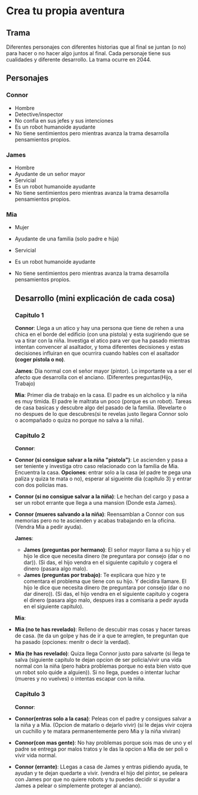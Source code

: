 # Crea tu propia aventura
## Trama
Diferentes personajes con diferentes historias que al final se juntan (o no) para hacer o no hacer algo juntos al final. Cada personaje tiene sus cualidades y diferente desarrollo. La trama ocurre en 2044.
## Personajes
### Connor
- Hombre
- Detective/inspector
- No confia en sus jefes y sus intenciones
- Es un robot humanoide ayudante
- No tiene sentimientos pero mientras avanza la trama desarrolla pensamientos propios.
### James
- Hombre
- Ayudante de un señor mayor
- Servicial
- Es un robot humanoide ayudante
- No tiene sentimientos pero mientras avanza la trama desarrolla pensamientos propios.
### Mia
- Mujer
- Ayudante de una familia (solo padre e hija)
- Servicial
- Es un robot humanoide ayudante
- No tiene sentimientos pero mientras avanza la trama desarrolla pensamientos propios.
  ## Desarrollo (mini explicación de cada cosa)
  ### Capitulo 1
    **Connor**: Llega a un atico y hay una persona que tiene de rehen a una chica en el borde del edificio (con una pistola) y esta sugiriendo que se va a tirar con la niña. Investiga el atico para ver que ha pasado mientras intentan convencer al asaltador, y toma diferentes decisiones y estas decisiones influiran en que ocurrira cuando hables con el asaltador **(coger pistola o no)**.

  
    **James**: Dia normal con el señor mayor (pintor). Lo importante va a ser el afecto que desarrolla con el anciano. (Diferentes preguntas(Hijo, Trabajo)

  
  **Mia**: Primer dia de trabajo en la casa. El padre es un alcholico y la niña es muy timida. El padre le maltrata un poco (porque es un robot). Tareas de casa basicas y descubre algo del pasado de la familia. (Revelarte o no despues de lo que descubres(si te revelas justo llegara Connor solo o acompañado o quiza no porque no salva a la niña).
  ### Capitulo 2
    **Connor**:
 - **Connor (si consigue salvar a la niña "pistola")**: Le ascienden y pasa a ser teniente y investiga otro caso relacionado con la familia de Mia. Encuentra la casa. **Opciones**: entrar solo a la casa (el padre te pega una paliza y quiza te mata o no), esperar al sigueinte dia (capitulo 3) y entrar con dos policias mas.
 - **Connor (si no consigue salvar a la niña)**: Le hechan del cargo y pasa a ser un robot errante que llega a una mansion (Donde esta James).
 - **Connor (mueres salvando a la niña)**: Reensamblan a Connor con sus memorias pero no te ascienden y acabas trabajando en la oficina. (Vendra Mia a pedir ayuda).


    **James**:
   - **James (preguntas por hermano)**: El señor mayor llama a su hijo y el hijo le dice que necesita dinero (te preguntara por consejo (dar o no dar)). (Si das, el hijo vendra en el siguiente capitulo y cogera el dinero (pasara algo malo).
   - **James (preguntas por trabajo)**: Te explicara que hizo y te comentara el problema que tiene con su hijo. Y decidira llamare. El hijo le dice que necesita dinero (te preguntara por consejo (dar o no dar dinero)). (Si das, el hijo vendra en el siguiente capitulo y cogera el dinero (pasara algo malo, despues iras a comisaria a pedir ayuda en el siguiente capitulo).


    **Mia**:
- **Mia (no te has revelado)**: Relleno de descubir mas cosas y hacer tareas de casa. (te da un golpe y has de ir a que te arreglen, te preguntan que ha pasado (opciones: menitr o decir la verdad).
- **Mia (te has revelado)**: Quiza llega Connor justo para salvarte (si llega te salva (siguiente capitulo te dejan opcion de ser policia/vivir una vida normal con la niña (pero habra problemas porque no esta bien visto que un robot solo quide a alguien)). Si no llega, puedes o intentar luchar (mueres y no vuelves) o intentas escapar con la niña.

  ### Capitulo 3
    **Connor**:
- **Connor(entras solo a la casa)**: Peleas con el padre y consigues salvar a la niña y a Mia. (Opcion de matarlo o dejarlo vivir) (si le dejas vivir cojera un cuchillo y te matara permanentemente pero Mia y la niña viviran)
- **Connor(con mas gente)**: No hay problemas porque sois mas de uno y el padre se entrega por malos tratos y le das la opcion a Mia de ser poli o vivir vida normal.
- **Connor (errante)**: LLegas a casa de James y entras pidiendo ayuda, te ayudan y te dejan quedarte a vivir. (vendra el hijo del pintor, se peleara con James por que no quiere robots y tu puedes decidir si ayudar a James a pelear o simplemente proteger al anciano).
